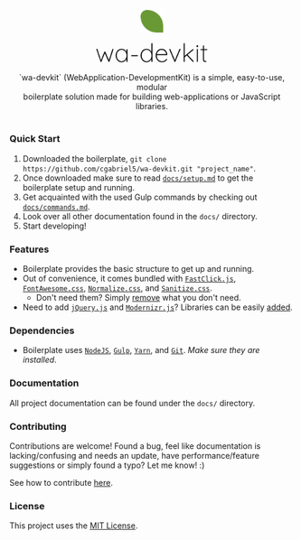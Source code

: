 <p align="center"><img src="/img/logo/leaf.png?raw=true" alt="wa-devkit logo-leaf" width="8%"></p>
<p align="center"><img src="/img/logo/text.png?raw=true" alt="wa-devkit logo-text" width="40%"></p>
<p align="center">`wa-devkit` (WebApplication-DevelopmentKit) is a simple, easy-to-use, modular<br>boilerplate solution made for building web-applications or JavaScript libraries.</p>
<h1></h1>

### Quick Start
1. Downloaded the boilerplate, `git clone https://github.com/cgabriel5/wa-devkit.git "project_name"`.
2. Once downloaded make sure to read [`docs/setup.md`](/docs/setup.md) to get the boilerplate setup and running.
3. Get acquainted with the used Gulp commands by checking out [`docs/commands.md`](/docs/commands.md).
4. Look over all other documentation found in the `docs/` directory.
5. Start developing! 

### Features

* Boilerplate provides the basic structure to get up and running. 
* Out of convenience, it comes bundled with [`FastClick.js`](https://labs.ft.com/fastclick/), [`FontAwesome.css`](http://fontawesome.io/), [`Normalize.css`](http://necolas.github.io/normalize.css/), and [`Sanitize.css`](https://jonathantneal.github.io/sanitize.css/). 
	* Don't need them? Simply [remove](/docs/remove_library.md) what you don't need.
* Need to add [`jQuery.js`](https://jquery.com/) and [`Modernizr.js`](https://modernizr.com/)? Libraries can be easily [added](/docs/add_library.md).

### Dependencies

* Boilerplate uses [`NodeJS`](https://nodejs.org/en/), [`Gulp`](https://gulpjs.com/), [`Yarn`](https://yarnpkg.com/en/), and [`Git`](https://git-scm.com/). *Make sure they are installed*.

### Documentation

All project documentation can be found under the `docs/` directory.

### Contributing

Contributions are welcome! Found a bug, feel like documentation is lacking/confusing and needs an update, have performance/feature suggestions or simply found a typo? Let me know! :)

See how to contribute [here](/CONTRIBUTING.md).

### License

This project uses the [MIT License](/LICENSE.txt).
